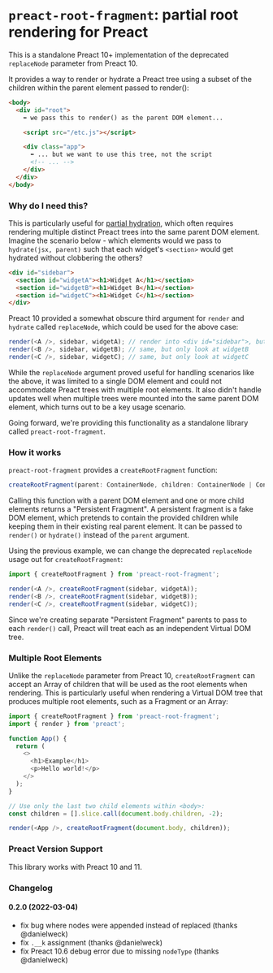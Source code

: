 # `preact-root-fragment`: partial root rendering for Preact

This is a standalone Preact 10+ implementation of the deprecated `replaceNode` parameter from Preact 10.

It provides a way to render or hydrate a Preact tree using a subset of the children within the parent element passed to render():

```html
<body>
  <div id="root">
    ⬅ we pass this to render() as the parent DOM element...

    <script src="/etc.js"></script>

    <div class="app">
      ⬅ ... but we want to use this tree, not the script
      <!-- ... -->
    </div>
  </div>
</body>
```

### Why do I need this?

This is particularly useful for [partial hydration](https://jasonformat.com/islands-architecture/), which often requires rendering multiple distinct Preact trees into the same parent DOM element. Imagine the scenario below - which elements would we pass to `hydrate(jsx, parent)` such that each widget's `<section>` would get hydrated without clobbering the others?

```html
<div id="sidebar">
  <section id="widgetA"><h1>Widget A</h1></section>
  <section id="widgetB"><h1>Widget B</h1></section>
  <section id="widgetC"><h1>Widget C</h1></section>
</div>
```

Preact 10 provided a somewhat obscure third argument for `render` and `hydrate` called `replaceNode`, which could be used for the above case:

```js
render(<A />, sidebar, widgetA); // render into <div id="sidebar">, but only look at <section id="widgetA">
render(<B />, sidebar, widgetB); // same, but only look at widgetB
render(<C />, sidebar, widgetC); // same, but only look at widgetC
```

While the `replaceNode` argument proved useful for handling scenarios like the above, it was limited to a single DOM element and could not accommodate Preact trees with multiple root elements. It also didn't handle updates well when multiple trees were mounted into the same parent DOM element, which turns out to be a key usage scenario.

Going forward, we're providing this functionality as a standalone library called `preact-root-fragment`.

### How it works

`preact-root-fragment` provides a `createRootFragment` function:

```ts
createRootFragment(parent: ContainerNode, children: ContainerNode | ContainerNode[]);
```

Calling this function with a parent DOM element and one or more child elements returns a "Persistent Fragment". A persistent fragment is a fake DOM element, which pretends to contain the provided children while keeping them in their existing real parent element. It can be passed to `render()` or `hydrate()` instead of the `parent` argument.

Using the previous example, we can change the deprecated `replaceNode` usage out for `createRootFragment`:

```js
import { createRootFragment } from 'preact-root-fragment';

render(<A />, createRootFragment(sidebar, widgetA));
render(<B />, createRootFragment(sidebar, widgetB));
render(<C />, createRootFragment(sidebar, widgetC));
```

Since we're creating separate "Persistent Fragment" parents to pass to each `render()` call, Preact will treat each as an independent Virtual DOM tree.

### Multiple Root Elements

Unlike the `replaceNode` parameter from Preact 10, `createRootFragment` can accept an Array of children that will be used as the root elements when rendering. This is particularly useful when rendering a Virtual DOM tree that produces multiple root elements, such as a Fragment or an Array:

```js
import { createRootFragment } from 'preact-root-fragment';
import { render } from 'preact';

function App() {
  return (
    <>
      <h1>Example</h1>
      <p>Hello world!</p>
    </>
  );
}

// Use only the last two child elements within <body>:
const children = [].slice.call(document.body.children, -2);

render(<App />, createRootFragment(document.body, children));
```

### Preact Version Support

This library works with Preact 10 and 11.

### Changelog

#### 0.2.0 (2022-03-04)

- fix bug where nodes were appended instead of replaced (thanks @danielweck)
- fix `.__k` assignment (thanks @danielweck)
- fix Preact 10.6 debug error due to missing `nodeType` (thanks @danielweck)
